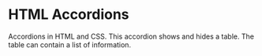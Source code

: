 # HTML Accordions
Accordions in HTML and CSS. This accordion shows and hides a table. The table can contain a list of information.
